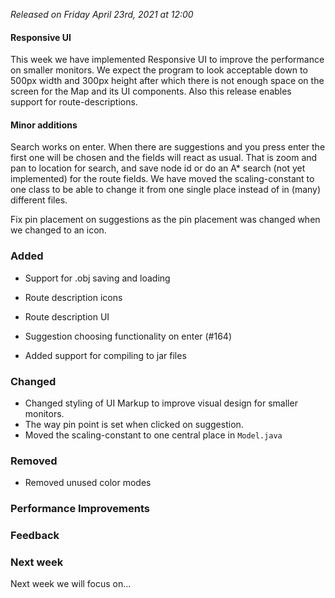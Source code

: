 _Released on Friday April 23rd, 2021 at 12:00_

#### Responsive UI
This week we have implemented Responsive UI to improve the performance on smaller monitors. We expect the program to look acceptable down to 500px width and 300px height after which there is not enough space on the screen for the Map and its UI components. Also this release enables support for route-descriptions.


#### Minor additions
Search works on enter. When there are suggestions and you press enter the first one will be chosen and the fields will react as usual. That is zoom and pan to location for search, and save node id or do an A* search (not yet implemented) for the route fields.
We have moved the scaling-constant to one class to be able to change it from one single place instead of in (many) different files.

Fix pin placement on suggestions as the pin placement was changed when we changed to an icon.

### Added
- Support for .obj saving and loading
- Route description icons
- Route description UI

- Suggestion choosing functionality on enter (#164) 

- Added support for compiling to jar files

### Changed

- Changed styling of UI Markup to improve visual design for smaller monitors.
- The way pin point is set when clicked on suggestion.
- Moved the scaling-constant to one central place in `Model.java`

### Removed

- Removed unused color modes

### Performance Improvements

### Feedback

### Next week

Next week we will focus on...
